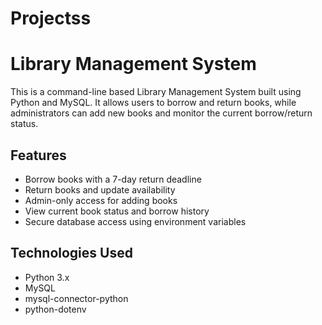 # Projectss
# Library Management System

This is a command-line based Library Management System built using Python and MySQL. It allows users to borrow and return books, while administrators can add new books and monitor the current borrow/return status.

## Features

- Borrow books with a 7-day return deadline
- Return books and update availability
- Admin-only access for adding books
- View current book status and borrow history
- Secure database access using environment variables

## Technologies Used

- Python 3.x
- MySQL
- mysql-connector-python
- python-dotenv
